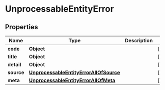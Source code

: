 

# UnprocessableEntityError


## Properties

| Name | Type | Description | Notes |
|------------ | ------------- | ------------- | -------------|
|**code** | **Object** |  |  [optional] |
|**title** | **Object** |  |  [optional] |
|**detail** | **Object** |  |  [optional] |
|**source** | [**UnprocessableEntityErrorAllOfSource**](UnprocessableEntityErrorAllOfSource.md) |  |  [optional] |
|**meta** | [**UnprocessableEntityErrorAllOfMeta**](UnprocessableEntityErrorAllOfMeta.md) |  |  [optional] |



